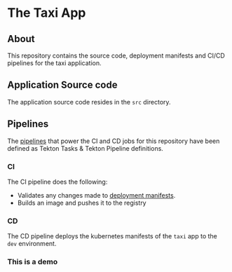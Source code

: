 # The Taxi App


## About

This repository contains the source code, deployment manifests and CI/CD pipelines for the taxi application.

## Application Source code

The application source code resides in the `src` directory.


## Pipelines

The [pipelines](../pipelines) that power the CI and CD jobs for this repository have been defined as Tekton Tasks & Tekton Pipeline definitions.


### CI

The CI pipeline does the following:

- Validates any changes made to [deployment manifests](../deploy).
- Builds an image and pushes it to the registry


### CD

The CD pipeline deploys the kubernetes manifests of the `taxi` app to the `dev` environment.

### This is a demo

